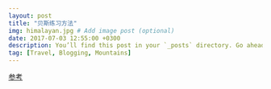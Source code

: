 ```yaml
---
layout: post
title: "贝斯练习方法"
img: himalayan.jpg # Add image post (optional)
date: 2017-07-03 12:55:00 +0300
description: You’ll find this post in your `_posts` directory. Go ahead and edit it and re-build the site to see your changes. # Add post description (optional)
tag: [Travel, Blogging, Mountains]
---
```

[参考](https://zhuanlan.zhihu.com/p/28292824)